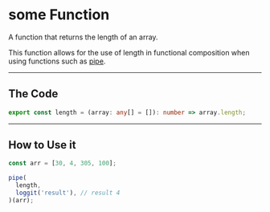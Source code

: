 # some Function

A function that returns the length of an array.

This function allows for the use of length in functional composition when using functions such as [pipe](../../util-functions/pipe/README.md).

---

## The Code

```typescript
export const length = (array: any[] = []): number => array.length;
```

---

## How to Use it

```typescript
const arr = [30, 4, 305, 100];

pipe(
  length,
  loggit('result'), // result 4
)(arr);
```